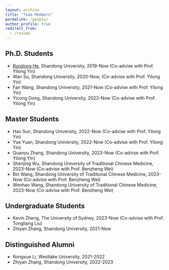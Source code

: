```yaml
---
layout: archive
title: "Team Members"
permalink: /people/
author_profile: true
redirect_from:
  - /resume
---
```


## Ph.D. Students
- [Rundong He](https://rundonghe.github.io/), Shandong University, 2019-Now (Co-advise with Prof. Yilong Yin)
- Wan Su, Shandong University, 2020-Now, (Co-advise with Prof. Yilong Yin)
- Fan Wang, Shandong University, 2021-Now (Co-advise with Prof. Yilong Yin)
- Yicong Dong, Shandong University, 2023-Now (Co-advise with Prof. Yilong Yin)

## Master Students
- Hao Sun, Shandong University, 2022-Now (Co-advise with Prof. Yilong Yin)
- Yue Yuan, Shandong University, 2022-Now (Co-advise with Prof. Yilong Yin)
- Quanyu Zhang, Shandong University, 2023-Now (Co-advise with Prof. Yilong Yin)
- Shenjing Wu, Shandong University of Traditional Chinese Medicine, 2023-Now (Co-advise with Prof. Benzheng Wei)
- Bin Wang, Shandong University of Traditional Chinese Medicine, 2023-Now (Co-advise with Prof. Benzheng Wei)
- Wenhao Wang, Shandong University of Traditional Chinese Medicine, 2023-Now (Co-advise with Prof. Benzheng Wei)

## Undergraduate Students
- Kevin Zheng, The University of Sydney, 2023-Now (Co-advise with Prof. Tongliang Liu)
- Zhiyan Zhang, Shandong University, 2021-Now

## Distinguished Alumni
- Rongxue Li, Westlake University, 2021-2022
- Zhiyan Zhang, Shandong University, 2022-2023

